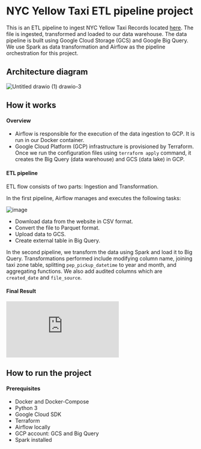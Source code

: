 # NYC Yellow Taxi ETL pipeline project

This is an ETL pipeline to ingest NYC Yellow Taxi Records located [here](https://www1.nyc.gov/site/tlc/about/tlc-trip-record-data.page). The file is ingested, transformed and loaded to our data warehouse. The data pipeline is built using Google Cloud Storage (GCS) and Google Big Query. We use Spark as data transformation and Airflow as the pipeline orchestration for this project.

## Architecture diagram

![Untitled drawio (1) drawio-3](https://user-images.githubusercontent.com/107358349/177457223-c2f34117-6575-41c0-935f-2cd700f6733d.png)

## How it works

#### Overview

- Airflow is responsible for the execution of the data ingestion to GCP. It is run in our Docker container.
- Google Cloud Platform (GCP) infrastructure is provisioned by Terraform. Once we run the configuration files using ```terraform apply``` command, it creates the Big Query (data warehouse) and GCS (data lake) in GCP.


#### ETL pipeline

ETL flow consists of two parts: Ingestion and Transformation.

In the first pipeline, Airflow manages and executes the following tasks:

![image](https://user-images.githubusercontent.com/107358349/177059033-297fb5e8-ca40-4bff-b4ef-539e2e2bf91d.png)

- Download data from the website in CSV format. 
- Convert the file to Parquet format.
- Upload data to GCS.
- Create external table in Big Query.

In the second pipeline, we transform the data using Spark and load it to Big Query. Transformations performed include modifying column name, joining taxi zone table, splitting ```pep_pickup_datetime``` to year and month, and aggregating functions. We also add audited columns which are ```created_date``` and ```file_source```.

#### Final Result
![Yellow_Taxi_Trip_Records (2).pdf](https://github.com/fionangq/GCP-YellowTaxi-project/files/9050823/Yellow_Taxi_Trip_Records.2.pdf)



## How to run the project

#### Prerequisites
- Docker and Docker-Compose
- Python 3
- Google Cloud SDK
- Terraform
- Airflow locally
- GCP account: GCS and Big Query
- Spark installed
